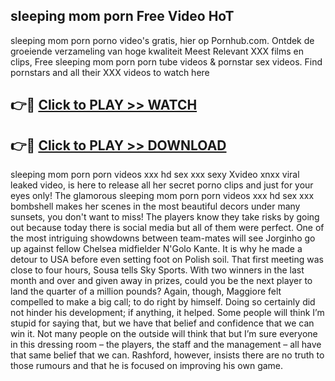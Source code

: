 ## sleeping mom porn Free Video HoT 

sleeping mom porn porno video's gratis, hier op Pornhub.com. Ontdek de groeiende verzameling van hoge kwaliteit Meest Relevant XXX films en clips,
Free sleeping mom porn porn tube videos & pornstar sex videos. Find pornstars and all their XXX videos to watch here


## 👉🔴 [Click to PLAY >> WATCH](http://us.freeplayer.one?title=sleeping_mom_porn&ref=16D)

## 👉🔴 [Click to PLAY >> DOWNLOAD](http://us.freeplayer.one?title=sleeping_mom_porn&ref=16D)


sleeping mom porn porn videos xxx hd sex xxx sexy Xvideo xnxx viral leaked video, is here to release all her secret porno clips and just for your eyes only! The glamorous sleeping mom porn porn videos xxx hd sex xxx bombshell makes her scenes in the most beautiful decors under many sunsets, you don't want to miss! The players know they take risks by going out because today there is social media but all of them were perfect. One of the most intriguing showdowns between team-mates will see Jorginho go up against fellow Chelsea midfielder N'Golo Kante. It is why he made a detour to USA before even setting foot on Polish soil. That first meeting was close to four hours, Sousa tells Sky Sports. With two winners in the last month and over and given away in prizes, could you be the next player to land the quarter of a million pounds? Again, though, Maggiore felt compelled to make a big call; to do right by himself. Doing so certainly did not hinder his development; if anything, it helped. Some people will think I’m stupid for saying that, but we have that belief and confidence that we can win it. Not many people on the outside will think that but I’m sure everyone in this dressing room – the players, the staff and the management – all have that same belief that we can. Rashford, however, insists there are no truth to those rumours and that he is focused on improving his own game.